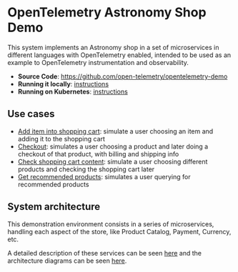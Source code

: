 # OpenTelemetry Astronomy Shop Demo

This system implements an Astronomy shop in a set of microservices in different languages with OpenTelemetry enabled, intended to be used as an example to OpenTelemetry instrumentation and observability.

- **Source Code**: https://github.com/open-telemetry/opentelemetry-demo
- **Running it locally**: [instructions](https://github.com/open-telemetry/opentelemetry-demo/blob/main/docs/docker_deployment.md#run-docker-compose)
- **Running on Kubernetes**: [instructions](https://github.com/open-telemetry/opentelemetry-demo/blob/main/docs/kubernetes_deployment.md)

## Use cases

- [Add item into shopping cart](./use-cases/add-item-into-shopping-cart.md): simulate a user choosing an item and adding it to the shopping cart
- [Checkout](./use-cases/checkout.md): simulates a user choosing a product and later doing a checkout of that product, with billing and shipping info
- [Check shopping cart content](./use-cases/check-shopping-cart-contents.md): simulate a user choosing different products and checking the shopping cart later 
- [Get recommended products](./use-cases/get-recommended-products.md): simulates a user querying for recommended products

## System architecture

This demonstration environment consists in a series of microservices, handling each aspect of the store, like Product Catalog, Payment, Currency, etc.

A detailed description of these services can be seen [here](https://github.com/open-telemetry/opentelemetry-demo/tree/main/docs#service-documentation)
and the architecture diagrams can be seen [here](https://github.com/open-telemetry/opentelemetry-demo/blob/main/docs/current_architecture.md).
